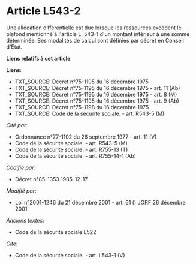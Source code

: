 # Article L543-2

Une allocation différentielle est due lorsque les ressources excèdent le plafond mentionné à l'article L. 543-1 d'un montant
inférieur à une somme déterminée. Ses modalités de calcul sont définies par décret en Conseil d'Etat.

**Liens relatifs à cet article**

**Liens**:

  - TXT_SOURCE: Décret n°75-1195 du 16 décembre 1975
  - TXT_SOURCE: Décret n°75-1195 du 16 décembre 1975 - art. 11 (Ab)
  - TXT_SOURCE: Décret n°75-1195 du 16 décembre 1975 - art. 8 (M)
  - TXT_SOURCE: Décret n°75-1195 du 16 décembre 1975 - art. 9 (Ab)
  - TXT_SOURCE: Décret n°75-1198 du 16 décembre 1975
  - TXT_SOURCE: Code de la sécurité sociale. - art. R543-5 (M)

_Cité par_:

  - Ordonnance n°77-1102 du 26 septembre 1977 - art. 11 (V)
  - Code de la sécurité sociale. - art. R543-5 (M)
  - Code de la sécurité sociale. - art. R755-13 (T)
  - Code de la sécurité sociale. - art. R755-14-1 (Ab)

_Codifié par_:

  - Décret n°85-1353 1985-12-17

_Modifié par_:

  - Loi n°2001-1246 du 21 décembre 2001 - art. 61 () JORF 26 décembre 2001

_Anciens textes_:

  - Code de la sécurité sociale L522

_Cite_:

  - Code de la sécurité sociale. - art. L543-1 (V)
